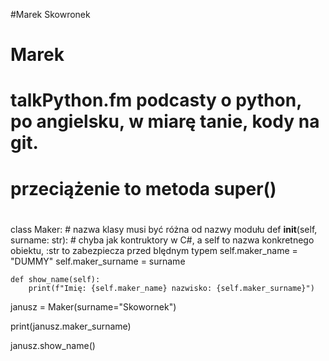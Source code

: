 #Marek Skowronek


# Marek
# talkPython.fm podcasty o python, po angielsku, w miarę tanie, kody na git.
# przeciążenie to metoda super()
#


class Maker:  # nazwa klasy musi być różna od nazwy modułu
    def __init__(self, surname: str):  # chyba jak kontruktory w C#, a self to nazwa konkretnego obiektu, :str to zabezpiecza przed blędnym typem
        self.maker_name = "DUMMY"
        self.maker_surname = surname

    def show_name(self):
        print(f"Imię: {self.maker_name} nazwisko: {self.maker_surname}")

janusz = Maker(surname="Skowornek")

print(janusz.maker_surname)

janusz.show_name()
